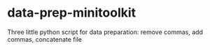 # data-prep-minitoolkit
Three little python script for data preparation: remove commas, add commas, concatenate file
